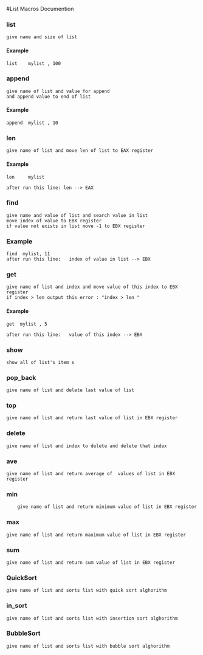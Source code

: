#List Macros Documention 


### list
	give name and size of list 
	 
#### Example
	list    mylist , 100

### append 
	give name of list and value for append 
	and append value to end of list 
#### Example
	append 	mylist , 10 

	
### len 
	give name of list and move len of list to EAX register 
	
#### Example 
	len 	mylist 
	
	after run this line: len --> EAX  
	
### find 
	give name and value of list and search value in list 
	move index of value to EBX register 
	if value not exists in list move -1 to EBX register 
### Example 
	find  mylist, 11 
	after run this line:   index of value in list --> EBX 
### get 
	
	give name of list and index and move value of this index to EBX register
	if index > len output this error : "index > len "
#### Example 
	get  mylist , 5 
	
	after run this line:   value of this index --> EBX 

### show 
	show all of list's item s 


### pop_back
	give name of list and delete last value of list

### top
	give name of list and return last value of list in EBX register


### delete
	give name of list and index to delete and delete that index 

### ave
  	give name of list and return average of  values of list in EBX register

### min
    	give name of list and return minimum value of list in EBX register

### max	
	give name of list and return maximum value of list in EBX register

### sum
	give name of list and return sum value of list in EBX register


### QuickSort	
	give name of list and sorts list with quick sort alghorithm


### in_sort	
	give name of list and sorts list with insertion sort alghorithm


### BubbleSort	
	give name of list and sorts list with bubble sort alghorithm


